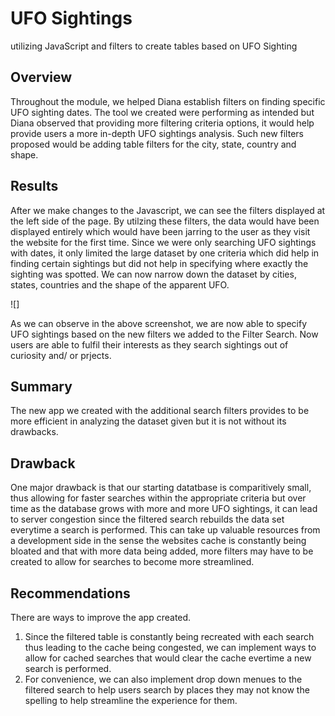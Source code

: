 # UFO Sightings
utilizing JavaScript and filters to create tables based on UFO Sighting

## Overview
Throughout the module, we helped Diana establish filters on finding specific UFO sighting dates. The tool we created were performing as intended but Diana observed that providing more filtering criteria options, it would help provide users a more in-depth UFO sightings analysis. Such new filters proposed would be adding table filters for the city, state, country and shape.

## Results
After we make changes to the Javascript, we can see the filters displayed at the left side of the page. By utilzing these filters, the data would have been displayed entirely which would have been jarring to the user as they visit the website for the first time. Since we were only searching UFO sightings with dates, it only limited the large dataset by one criteria which did help in finding certain sightings but did not help in specifying where exactly the sighting was spotted. We can now narrow down the dataset by cities, states, countries and the shape of the apparent UFO.

![]

As we can observe in the above screenshot, we are now able to specify UFO sightings based on the new filters we added to the Filter Search. Now users are able to fulfil their interests as they search sightings out of curiosity and/ or prjects.

## Summary

The new app we created with the additional search filters provides to be more efficient in analyzing the dataset given but it is not without its drawbacks.

## Drawback
One major drawback is that our starting datatbase is comparitively small, thus allowing for faster searches within the appropriate criteria but over time as the database grows with more and more UFO sightings, it can lead to server congestion since the filtered search rebuilds the data set everytime a search is performed. This can take up valuable resources from a development side in the sense the websites cache is constantly being bloated and that with more data being added, more filters may have to be created to allow for searches to become more streamlined.

## Recommendations
There are ways to improve the app created.

1. Since the filtered table is constantly being recreated with each search thus leading to the cache being congested, we can implement ways to allow for cached searches that would clear the cache evertime a new search is performed.
2. For convenience, we can also implement drop down menues to the filtered search to help users search by places they may not know the spelling to help streamline the experience for them.
